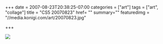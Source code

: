 +++
date = 2007-08-23T20:38:25-07:00
categories = ["art"]
tags = ["art", "collage"]
title = "CS5 20070823"
href= ""
summary=""
featuredimg = "//media.konigi.com/art/20070823.jpg"

+++

<img src="//media.konigi.com/art/20070823.jpg" />
